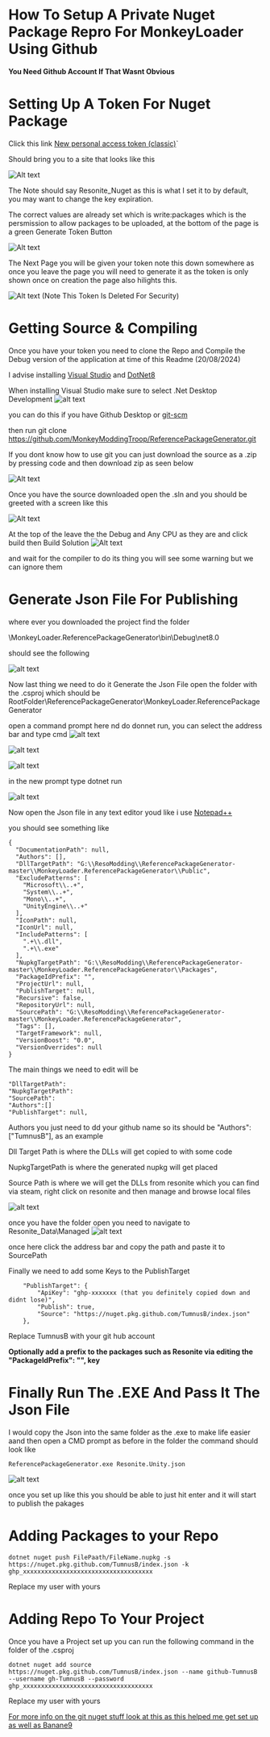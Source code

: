 # How To Setup A Private Nuget Package Repro For MonkeyLoader Using Github

**You Need  Github Account If That Wasnt Obvious**

# Setting Up A Token For Nuget Package

Click this link [New personal access token (classic)](https://github.com/settings/tokens/new?description=Resonite_Nuget&scopes=repo,write:packages)`

Should bring you to a site that looks like this

![Alt text](https://i.imgur.com/gPfx0BF.png "PAT Settings")

The Note should say Resonite_Nuget as this is what I set it to by default, you may want to change the key expiration.


The correct values are already set which is write:packages which is the persmission to allow packages to be uploaded, at the bottom of the page is a green Generate Token Button

![Alt text](https://i.imgur.com/aZtkfHQ.png "Generate Token Button")

The Next Page you will be given your token note this down somewhere as once you leave the page you will need to generate it as the token is only shown once on creation the page also hilights this.

![Alt text](https://i.imgur.com/j4GomVl.png "Generated Token")
(Note This Token Is Deleted For Security)

# Getting Source & Compiling

Once you have your token you need to clone the Repo and Compile the Debug version of the application at time of this Readme (20/08/2024)

I advise installing [Visual Studio](https://visualstudio.microsoft.com/) and [DotNet8](https://dotnet.microsoft.com/en-us/download/dotnet/8.0)

When installing Visual Studio make sure to select .Net Desktop Development
![alt text](https://i.imgur.com/5TwtDSF.png "Dot Net Installer Desktop Dev Option")

you can do this if you have Github Desktop or [git-scm](https://git-scm.com/download/win)

then run git clone https://github.com/MonkeyModdingTroop/ReferencePackageGenerator.git

If you dont know how to use git you can just download the source as a .zip by pressing code and then download zip as seen below

![Alt text](https://i.imgur.com/2iu6dGS.png "Download Zip")

Once you have the source downloaded open the .sln and you should be greeted with a screen like this

![Alt text](https://i.imgur.com/FxSZkAV.png "VS Display")

At the top of the leave the the Debug and Any CPU as they are and click build then Build Solution
![Alt text](https://i.imgur.com/eeZVd0X.png "VS Display")

and wait for the compiler to do its thing you will see some warning but we can ignore them

# Generate Json File For Publishing

where ever you downloaded the project find the folder

\MonkeyLoader.ReferencePackageGenerator\bin\Debug\net8.0

should see the following

![alt text](https://i.imgur.com/TYZudQd.png "Folder Of Compiled Code")

Now last thing we need to do it Generate the Json File open the folder with the .csproj which should be RootFolder\ReferencePackageGenerator\MonkeyLoader.ReferencePackageGenerator

open a command prompt here nd do donnet run, you can select the address bar and type cmd
![alt text](https://i.imgur.com/zoSNN8Z.png "Address Bar Selected")

![alt text](https://i.imgur.com/w5tYZNQ.png "cmd in Adress Bar")

![alt text](https://i.imgur.com/iSUJaeb.png "cmd prompt in folder")

in the new prompt type dotnet run

![alt text](https://i.imgur.com/PJEMLC7.png "CMD Prompt Showing Json Created")

Now open the Json file in any text editor youd like i use [Notepad++](https://notepad-plus-plus.org/)

you should see something like

```
{
  "DocumentationPath": null,
  "Authors": [],
  "DllTargetPath": "G:\\ResoModding\\ReferencePackageGenerator-master\\MonkeyLoader.ReferencePackageGenerator\\Public",
  "ExcludePatterns": [
    "Microsoft\\..+",
    "System\\..+",
    "Mono\\..+",
    "UnityEngine\\..+"
  ],
  "IconPath": null,
  "IconUrl": null,
  "IncludePatterns": [
    ".+\\.dll",
    ".+\\.exe"
  ],
  "NupkgTargetPath": "G:\\ResoModding\\ReferencePackageGenerator-master\\MonkeyLoader.ReferencePackageGenerator\\Packages",
  "PackageIdPrefix": "",
  "ProjectUrl": null,
  "PublishTarget": null,
  "Recursive": false,
  "RepositoryUrl": null,
  "SourcePath": "G:\\ResoModding\\ReferencePackageGenerator-master\\MonkeyLoader.ReferencePackageGenerator",
  "Tags": [],
  "TargetFramework": null,
  "VersionBoost": "0.0",
  "VersionOverrides": null
}
```

The main things we need to edit will be
```
"DllTargetPath":
"NupkgTargetPath":
"SourcePath":
"Authors":[]
"PublishTarget": null,
 ```

Authors you just need to dd your github name so its should be     "Authors": ["TumnusB"], as an example

Dll Target Path is where the DLLs will get copied to with some code

NupkgTargetPath is where the generated nupkg will get placed

Source Path is where we will get the DLLs from resonite which you can find via steam, right click on resonite and then manage and browse local files

![alt text](https://i.imgur.com/hA6RuNG.png "How to get to local files of Resonite")

once you have the folder open you need to navigate to Resonite_Data\Managed
![alt text](https://i.imgur.com/KNX99JO.png "Example File Path")

once here click the address bar and copy the path and paste it to SourcePath

Finally we need to add some Keys to the PublishTarget

```
    "PublishTarget": {
        "ApiKey": "ghp-xxxxxxx (that you definitely copied down and didnt lose)",
        "Publish": true,
        "Source": "https://nuget.pkg.github.com/TumnusB/index.json"
    },
```
Replace TumnusB with your git hub account

<b>Optionally add a prefix to the packages such as Resonite via editing the "PackageIdPrefix": "", key</b>

# Finally Run The .EXE And Pass It The Json File

I would copy the Json into the same folder as the .exe to make life easier aand then open a CMD prompt as before in the folder the command should look like

```
ReferencePackageGenerator.exe Resonite.Unity.json
```

![alt text](https://i.imgur.com/Qho4W5z.png "Image of EXE and Json")

once you set up like this you should be able to just hit enter and it will start to publish the pakages

# Adding Packages to your Repo
```
dotnet nuget push FilePaath/FileName.nupkg -s https://nuget.pkg.github.com/TumnusB/index.json -k ghp_xxxxxxxxxxxxxxxxxxxxxxxxxxxxxxxxxxxx
```
Replace my user with yours

# Adding Repo To Your Project

Once you have a Project set up you can run the following command in the folder of the .csproj
```
dotnet nuget add source https://nuget.pkg.github.com/TumnusB/index.json --name github-TumnusB --username gh-TumnusB --password ghp_xxxxxxxxxxxxxxxxxxxxxxxxxxxxxxxxxxxx
```

Replace my user with yours

[For more info on the git nuget stuff look at this as this helped me get set up as well as Banane9](https://gist.github.com/xt0rted/3d77fe4853c490c4532377839adf0acf)